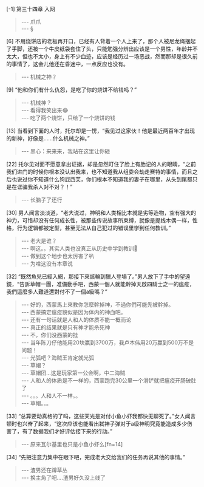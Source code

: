 
[-1] 第三十四章 入网
>--- 爪爪<br>
>--- §<br>

[6] 不用烧饼店的老板再开口，已经有人背着一个人上来了，那个人被尼龙绳捆起了手脚，还被一个牛皮纸袋套住了头，只能勉强分辨出应该是一个男性，年龄并不太大，但也不太小，身上有不少血迹，应该是经历过一场恶战，然而那却是很久前的事情了，这会儿他还在昏迷中，一点反应也没有。
>--- 机械之神？<br>

[9] “他和你们有什么仇怨，是吃了你的烧饼不给钱吗？”
>--- 机械神？<br>
>--- 看得我笑出来😂<br>
>--- 吃了两个烧饼，只给了一个烧饼的钱<br>

[13] 当看到下面的人时，托尔却是一愣，“我见过这家伙！他是最近两百年才出现的新神，好像是……什么机械之神。”
>--- 黑心：来来来，我站在这里让你砸<br>

[22] 托尔见对面不愿意拿出证据，却是忽然盯住了脸上有胎记的人的眼睛，“之前我们进门的时候你根本没认出我来，也不知道我从组委会劫走赛特的事情，而且之后也说过你不知道什么狗屁西芙，你们根本不知道我的妻子在哪里，从头到尾都只是在诓骗我杀人对不对？！”
>--- 长脑子了还行<br>

[30] 男人闻言淡淡道，“老大说过，神明和人类相比本就是劣等造物，空有强大的神力，可惜却没有任何成长性，被那些传说故事所束缚，就像是提线木偶一样，性格，行为逻辑都被定型，甚至无法从自己犯过的错误里学到任何教训。”
>--- 老大是谁？<br>
>--- 啊这。。其实人类也没真正从历史中学到教训🐶<br>
>--- 做到这个地步也太厉害了叭<br>
>--- 为啥这没有本章说<br>

[32] “既然魚兒已經入網，那接下來該輪到獵人登場了。”男人放下了手中的望遠鏡，“告訴草帽一團，准備動手吧，西蒙一個人就能幹掉天啟四騎士之一的瘟疫，我們這麼多人難道還對付不了一個a級嗎？”
>--- 好的，西蒙馬上來教你怎麼幹掉神，不過你們可能先被幹掉。<br>
>--- 西蒙搞定瘟疫貌似是因为体内的神血吧。<br>
>--- 还有一句话就是人和人的体质不能一概而论<br>
>--- 真正的结果就是只有神才能杀死神<br>
>--- 不，你们没西蒙的挂<br>
>--- 当年陈刀仔他能用20块赢到3700万，我卢本伟用20万赢到500万不是问题！<br>
>--- 光弧吧？海贼王肯定就光弧<br>
>--- 草帽？<br>
>--- 草帽团…这是玩家第一公会啊，中二海贼<br>
>--- 人和人的体质是不一样的，西蒙跑完30公里一个滑铲就把瘟疫开肠破肚了<br>
>--- 。。。人和人不一样。。<br>
>--- 草帽。。。<br>

[33] “总算要动真格的了吗，这些天光是对付小鱼小虾我都快无聊死了。”女人闻言顿时也兴奋了起来，“这次应该也能看出弑神子弹对于a级神明究竟能造成多少伤害了，有了数据我们才好评估接下来的行动。”
>--- 原来瓦尔基里也只是小鱼小虾么[fn=14]<br>

[34] “先把注意力集中在眼下吧，完成老大交给我们的任务再说其他的事情。”
>--- 渣男还在蹲草丛<br>
>--- 换主角了吧....渣男好久没上线了<br>
